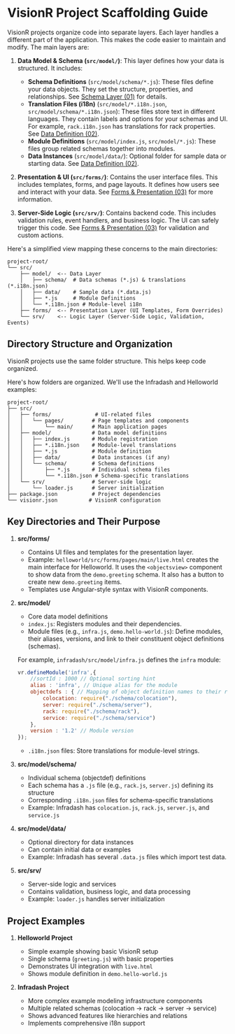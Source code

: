 # VisionR Project Scaffolding Guide

VisionR projects organize code into separate layers. Each layer handles a different part of the application. This makes the code easier to maintain and modify. The main layers are:

1.  **Data Model & Schema (`src/model/`)**: This layer defines how your data is structured. It includes:
    *   **Schema Definitions** (`src/model/schema/*.js`): These files define your data objects. They set the structure, properties, and relationships. See [Schema Layer (01)](./01.schema_layer.md) for details.
    *   **Translation Files (i18n)** (`src/model/*.i18n.json`, `src/model/schema/*.i18n.json`): These files store text in different languages. They contain labels and options for your schemas and UI. For example, `rack.i18n.json` has translations for rack properties. See [Data Definition (02)](./02.data_definition.md).
    *   **Module Definitions** (`src/model/index.js`, `src/model/*.js`): These files group related schemas together into modules.
    *   **Data Instances** (`src/model/data/`): Optional folder for sample data or starting data. See [Data Definition (02)](./02.data_definition.md).

2.  **Presentation & UI (`src/forms/`)**: Contains the user interface files. This includes templates, forms, and page layouts. It defines how users see and interact with your data. See [Forms & Presentation (03)](./03.forms_presentation.md) for more information.

3.  **Server-Side Logic (`src/srv/`)**: Contains backend code. This includes validation rules, event handlers, and business logic. The UI can safely trigger this code. See [Forms & Presentation (03)](./03.forms_presentation.md) for validation and custom actions.

Here's a simplified view mapping these concerns to the main directories:

```
project-root/
└── src/
    ├── model/  <-- Data Layer
    │   ├── schema/  # Data schemas (*.js) & translations (*.i18n.json)
    │   ├── data/    # Sample data (*.data.js)
    │   ├── *.js     # Module Definitions
    │   └── *.i18n.json # Module-level i18n
    ├── forms/  <-- Presentation Layer (UI Templates, Form Overrides)
    └── srv/    <-- Logic Layer (Server-Side Logic, Validation, Events)
```

## Directory Structure and Organization

VisionR projects use the same folder structure. This helps keep code organized. 

Here's how folders are organized. We'll use the Infradash and Helloworld examples:

```
project-root/
├── src/
│   ├── forms/              # UI-related files
│   │   └── pages/         # Page templates and components
│   │       └── main/      # Main application pages
│   ├── model/             # Data model definitions
│   │   ├── index.js       # Module registration
│   │   ├── *.i18n.json    # Module-level translations
│   │   ├── *.js           # Module definition
│   │   ├── data/          # Data instances (if any)
│   │   └── schema/        # Schema definitions
│   │       ├── *.js       # Individual schema files
│   │       └── *.i18n.json # Schema-specific translations
│   └── srv/               # Server-side logic
│       └── loader.js      # Server initialization
├── package.json           # Project dependencies
└── visionr.json          # VisionR configuration
```

## Key Directories and Their Purpose

1. **src/forms/**
   - Contains UI files and templates for the presentation layer.
   - Example: `helloworld/src/forms/pages/main/live.html` creates the main interface for Helloworld. It uses the `<objectsview>` component to show data from the `demo.greeting` schema. It also has a button to create new `demo.greeting` items.
   - Templates use Angular-style syntax with VisionR components.

2. **src/model/**
   - Core data model definitions
   - `index.js`: Registers modules and their dependencies.
   - Module files (e.g., `infra.js`, `demo.hello-world.js`): Define modules, their aliases, versions, and link to their constituent object definitions (schemas). 

   For example, `infradash/src/model/infra.js` defines the `infra` module:
     ```javascript
     vr.defineModule('infra',{
         //sortId : 1000 // Optional sorting hint
         alias : 'infra', // Unique alias for the module
         objectdefs : { // Mapping of object definition names to their required files
             colocation: require("./schema/colocation"), 
             server: require("./schema/server"), 
             rack: require("./schema/rack"),
             service: require("./schema/service")  
         },
         version : '1.2' // Module version
     });
     ```
   - `.i18n.json` files: Store translations for module-level strings.

1. **src/model/schema/**
   - Individual schema (objectdef) definitions
   - Each schema has a `.js` file (e.g., `rack.js`, `server.js`) defining its structure
   - Corresponding `.i18n.json` files for schema-specific translations
   - Example: Infradash has `colocation.js`, `rack.js`, `server.js`, and `service.js`

2. **src/model/data/**
   - Optional directory for data instances
   - Can contain initial data or examples
   - Example: Infradash has several `.data.js` files which import test data. 

3. **src/srv/**
   - Server-side logic and services
   - Contains validation, business logic, and data processing
   - Example: `loader.js` handles server initialization

## Project Examples

1. **Helloworld Project**
   - Simple example showing basic VisionR setup
   - Single schema (`greeting.js`) with basic properties
   - Demonstrates UI integration with `live.html`
   - Shows module definition in `demo.hello-world.js`

2. **Infradash Project**
   - More complex example modeling infrastructure components
   - Multiple related schemas (colocation → rack → server → service)
   - Shows advanced features like hierarchies and relations
   - Implements comprehensive i18n support
